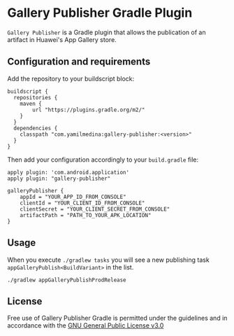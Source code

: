 # Gallery Publisher Gradle Plugin

`Gallery Publisher` is a Gradle plugin that allows the publication of an artifact in Huawei's App Gallery store. 

## Configuration and requirements

Add the repository to your buildscript block:
```
buildscript {
  repositories {
    maven {
        url "https://plugins.gradle.org/m2/"
    }
  }
  dependencies {
    classpath "com.yamilmedina:gallery-publisher:<version>"
  }
}
```

Then add your configuration accordingly to your `build.gradle` file:
```
apply plugin: 'com.android.application'
apply plugin: "gallery-publisher"

galleryPublisher {
    appId = "YOUR_APP_ID_FROM_CONSOLE"
    clientId = "YOUR_CLIENT_ID_FROM_CONSOLE"
    clientSecret = "YOUR_CLIENT_SECRET_FROM_CONSOLE"
    artifactPath = "PATH_TO_YOUR_APK_LOCATION"
}
```

## Usage

When you execute `./gradlew tasks` you will see a new publishing task `appGalleryPublish<BuildVariant>` in the list. 

```
./gradlew appGalleryPublishProdRelease
```

## License

Free use of Gallery Publisher Gradle is permitted under the guidelines and in accordance with the [GNU General Public License v3.0][1] 

[1]: https://opensource.org/licenses/GPL-3.0
